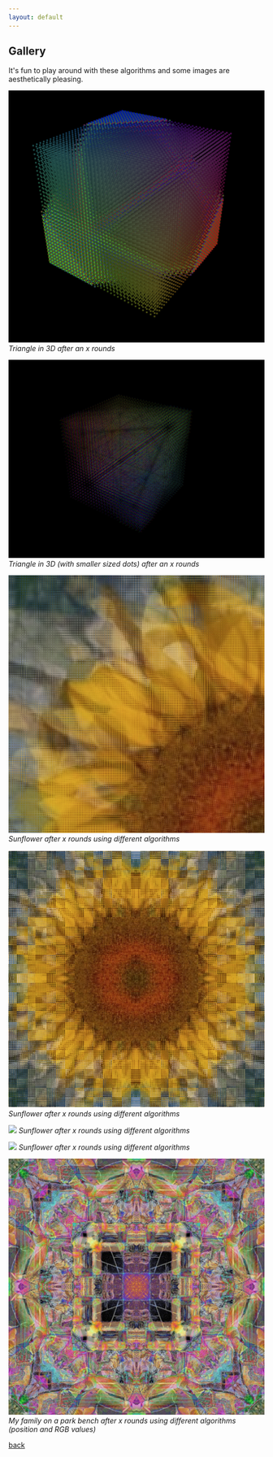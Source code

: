 ```yaml
---
layout: default
---
```


## Gallery

It's fun to play around with these algorithms and some images are aesthetically pleasing.

![](/images/triangle_3d_1.png#gallery)
_Triangle in 3D after an x rounds_

![](/images/triangle_3d_2.png#gallery)
_Triangle in 3D (with smaller sized dots) after an x rounds_

![](/images/twistExample_6.png#gallery)
_Sunflower after x rounds using different algorithms_ 

![](/images/sunflower_1.png#gallery)
_Sunflower after x rounds using different algorithms_ 

![](/images/sunflower_2.png#gallery)
_Sunflower after x rounds using different algorithms_ 

![](/images/sunflower_3.png#gallery)
_Sunflower after x rounds using different algorithms_ 

![](/images/family.jpg#gallery)
_My family on a park bench after x rounds using different algorithms (position and RGB values)_ 


[back](./)
